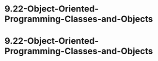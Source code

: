 # 9.22-Object-Oriented-Programming-Classes-and-Objects
# 9.22-Object-Oriented-Programming-Classes-and-Objects

